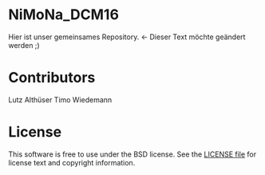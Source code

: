 # NiMoNa_DCM16
Hier ist unser gemeinsames Repository. <- Dieser Text möchte geändert werden ;)

# Contributors
Lutz Althüser
Timo Wiedemann

# License
This software is free to use under the BSD license. See the [LICENSE file](LICENSE.md) for license text and copyright information.
